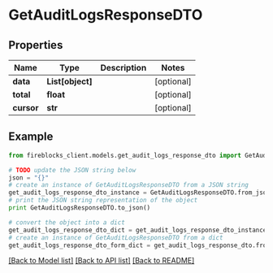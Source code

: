 # GetAuditLogsResponseDTO


## Properties

Name | Type | Description | Notes
------------ | ------------- | ------------- | -------------
**data** | **List[object]** |  | [optional] 
**total** | **float** |  | [optional] 
**cursor** | **str** |  | [optional] 

## Example

```python
from fireblocks_client.models.get_audit_logs_response_dto import GetAuditLogsResponseDTO

# TODO update the JSON string below
json = "{}"
# create an instance of GetAuditLogsResponseDTO from a JSON string
get_audit_logs_response_dto_instance = GetAuditLogsResponseDTO.from_json(json)
# print the JSON string representation of the object
print GetAuditLogsResponseDTO.to_json()

# convert the object into a dict
get_audit_logs_response_dto_dict = get_audit_logs_response_dto_instance.to_dict()
# create an instance of GetAuditLogsResponseDTO from a dict
get_audit_logs_response_dto_form_dict = get_audit_logs_response_dto.from_dict(get_audit_logs_response_dto_dict)
```
[[Back to Model list]](../README.md#documentation-for-models) [[Back to API list]](../README.md#documentation-for-api-endpoints) [[Back to README]](../README.md)


